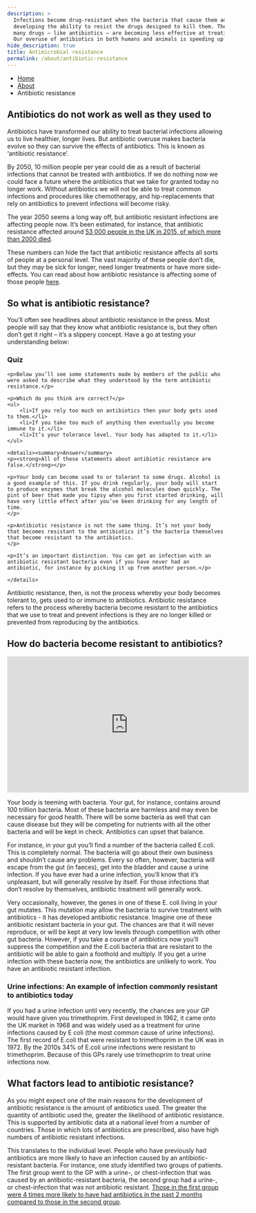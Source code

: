 ```yaml
---
description: >
  Infections become drug-resistant when the bacteria that cause them adapt and change over time,
  developing the ability to resist the drugs designed to kill them. The result is that
  many drugs – like antibiotics – are becoming less effective at treating illnesses.
  Our overuse of antibiotics in both humans and animals is speeding up this process.
hide_description: true
title: Antimicrobial resistance
permalink: /about/antibiotic-resistance
---
```


<ul class="breadcrumb">
  <li><a href="/">Home</a></li>
  <li><a href="/about">About</a></li>
  <li>Antibiotic resistance</li>
</ul> 


## Antibiotics do not work as well as they used to

Antibiotics have transformed our ability to treat bacterial infections allowing us to live healthier, longer lives. But antibiotic overuse makes bacteria evolve so they can survive the effects of antibiotics. This is known as ‘antibiotic resistance’.


By 2050, 10 million people per year could die as a result of bacterial infections that cannot be treated with antibiotics. If we do nothing now we could face a future where the antibiotics that we take for granted today no longer work.  Without antibiotics we will not be able to treat common infections and procedures like chemotherapy, and hip-replacements that rely on antibiotics to prevent infections will become risky.

The year 2050 seems a long way off, but antibiotic resistant infections are affecting people now. It’s been estimated, for instance, that antibiotic resistance affected around [53 000 people in the UK in 2015, of which more than 2000 died](https://www.thelancet.com/journals/laninf/article/PIIS1473-3099(18)30605-4/fulltext).

These numbers can hide the fact that antibiotic resistance affects all sorts of people at a personal level. The vast majority of these people don’t die, but they may be sick for longer, need longer treatments or have more side-effects. You can read about how antibiotic resistance is affecting some of those people [here](https://antibiotic.ecdc.europa.eu/en/patient-stories).   

## So what is antibiotic resistance?


You’ll often see headlines about antibiotic resistance in the press. Most people will say that they know what antibiotic resistance is, but they often don’t get it right – it’s a slippery concept. Have a go at testing your understanding below:


<div class="message">
<h3>Quiz</h3>

    <p>Below you’ll see some statements made by members of the public who were asked to describe what they understood by the term antibiotic resistance.</p>

    <p>Which do you think are correct?</p>
    <ul>
        <li>If you rely too much on antibiotics then your body gets used to them.</li>
        <li>If you take too much of anything then eventually you become immune to it.</li>
        <li>It’s your tolerance level. Your body has adapted to it.</li>
    </ul>
    
    <details><summary>Answer</summary>
    <p><strong>All of these statements about antibiotic resistance are false.</strong></p>
    
    <p>Your body can become used to or tolerant to some drugs. Alcohol is a good example of this. If you drink regularly, your body will start to produce enzymes that break the alcohol molecules down quickly. The pint of beer that made you tipsy when you first started drinking, will have very little effect after you’ve been drinking for any length of time.
    </p>
    
    <p>Antibiotic resistance is not the same thing. It’s not your body that becomes resistant to the antibiotics it’s the bacteria themselves that become resistant to the antibiotics.
    </p>
    
    <p>It’s an important distinction. You can get an infection with an antibiotic resistant bacteria even if you have never had an antibiotic, for instance by picking it up from another person.</p>

    </details>
</div>


Antibiotic resistance, then, is not the process whereby your body becomes tolerant to, gets used to or immune to antibiotics. Antibiotic resistance refers to the process whereby bacteria become resistant to the antibiotics that we use to treat and prevent infections is they are no longer killed or prevented from reproducing by the antibiotics. 

## How do bacteria become resistant to antibiotics? 

<iframe width="560" height="315" src="https://www.youtube.com/embed/cXItjas0yYw" frameborder="0" allow="accelerometer; autoplay; encrypted-media; gyroscope; picture-in-picture" allowfullscreen></iframe>


Your body is teeming with bacteria. Your gut, for instance, contains around 100 trillion bacteria. Most of these bacteria are harmless and may even be necessary for good health. There will be some bacteria as well that can cause disease but they will be competing for nutrients with all the other bacteria and will be kept in check. Antibiotics can upset that balance.

For instance, in your gut you’ll find a number of the bacteria called E.coli. This is completely normal. The bacteria will go about their own business and shouldn’t cause any problems. Every so often, however, bacteria will escape from the gut (in faeces), get into the bladder and cause a urine infection. If you have ever had a urine infection, you’ll know that it’s unpleasant, but will generally resolve by itself. For those infections that don’t resolve by themselves, antibiotic treatment will generally work.

Very occasionally, however, the genes in one of these E. coli living in your gut mutates. This mutation may allow the bacteria to survive treatment with antibiotics - it has developed antibiotic resistance. Imagine one of these antibiotic resistant bacteria in your gut. The chances are that it will never reproduce, or will be kept at very low levels through competition with other gut bacteria. However, if you take a course of antibiotics now you’ll suppress the competition and the E.coli bacteria that are resistant to the antibiotic will be able to gain a foothold and multiply. If you get a urine infection with these bacteria now, the antibiotics are unlikely to work. You have an antibiotic resistant infection.

<div class="message">
<h3>Urine infections: An example of infection commonly resistant to antibiotics today</h3>
<p>If you had a urine infection until very recently, the chances are your GP would have given you trimethoprim. First developed in 1962, it came onto the UK market in 1968 and was widely used as a treatment for urine infections caused by E coli (the most common cause of urine infections). The first record of E.coli that were resistant to trimethoprim in the UK was in 1972. By the 2010s 34% of E.coli urine infections were resistant to trimethoprim. Because of this GPs rarely use trimethoprim to treat urine infections now.</p>
</div>

## What factors lead to antibiotic resistance?

As you might expect one of the main reasons for the development of antibiotic resistance is the amount of antibiotics used. The greater the quantity of antibiotic used the, greater the likelihood of antibiotic resistance. This is supported by antibiotic data at a national level from a number of countries. Those in which lots of antibiotics are prescribed, also have high numbers of antibiotic resistant infections. 

This translates to the individual level. People who have previously had antibiotics are more likely to have an infection caused by an antibiotic-resistant bacteria. For instance, one study identified two groups of patients. The first group went to the GP with a urine-, or chest-infection that was caused by an antibiotic-resistant bacteria, the second group had a urine-, or chest-infection that was not antibiotic resistant. [Those in the first group were 4 times more likely to have had antibiotics in the past 2 months compared to those in the second group](https://doi.org/10.1136/bmj.c2096). 


